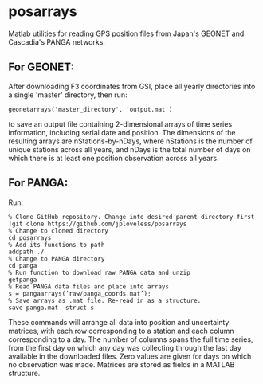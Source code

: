 # posarrays
Matlab utilities for reading GPS position files from Japan's GEONET and Cascadia's PANGA networks.

## For GEONET:
After downloading F3 coordinates from GSI, place all yearly directories into a single 'master' directory, then run:

    geonetarrays('master_directory', 'output.mat')

to save an output file containing 2-dimensional arrays of time series information, including serial date and position. The dimensions of the resulting arrays are nStations-by-nDays, where nStations is the number of unique stations across all years, and nDays is the total number of days on which there is at least one position observation across all years. 

## For PANGA:
Run: 

    % Clone GitHub repository. Change into desired parent directory first
    !git clone https://github.com/jploveless/posarrays
    % Change to cloned directory
    cd posarrays
    % Add its functions to path
    addpath ./
    % Change to PANGA directory
    cd panga
    % Run function to download raw PANGA data and unzip
    getpanga
    % Read PANGA data files and place into arrays
    s = pangaarrays(‘raw/panga_coords.mat’);
    % Save arrays as .mat file. Re-read in as a structure. 
    save panga.mat -struct s

These commands will arrange all data into position and uncertainty matrices, with each row corresponding to a station and each column corresponding to a day. The number of columns spans the full time series, from the first day on which any day was collecting through the last day available in the downloaded files. Zero values are given for days on which no observation was made. Matrices are stored as fields in a MATLAB structure. 
   
